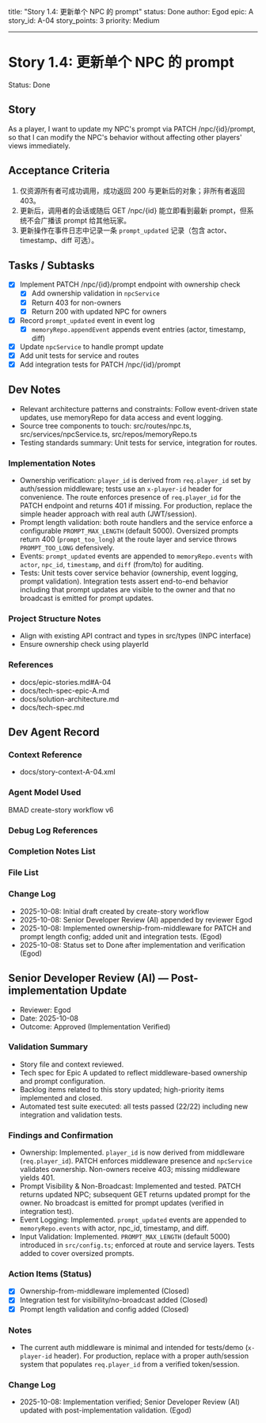 title: "Story 1.4: 更新单个 NPC 的 prompt"
status: Done
author: Egod
epic: A
story_id: A-04
story_points: 3
priority: Medium

---

# Story 1.4: 更新单个 NPC 的 prompt

Status: Done

## Story

As a player,
I want to update my NPC's prompt via PATCH /npc/{id}/prompt,
so that I can modify the NPC's behavior without affecting other players' views immediately.

## Acceptance Criteria

1. 仅资源所有者可成功调用，成功返回 200 与更新后的对象；非所有者返回 403。
2. 更新后，调用者的会话或随后 GET /npc/{id} 能立即看到最新 prompt，但系统不会广播该 prompt 给其他玩家。
3. 更新操作在事件日志中记录一条 `prompt_updated` 记录（包含 actor、timestamp、diff 可选）。

## Tasks / Subtasks

- [x] Implement PATCH /npc/{id}/prompt endpoint with ownership check
  - [x] Add ownership validation in `npcService`
  - [x] Return 403 for non-owners
  - [x] Return 200 with updated NPC for owners
- [x] Record `prompt_updated` event in event log
  - [x] `memoryRepo.appendEvent` appends event entries (actor, timestamp, diff)
- [x] Update `npcService` to handle prompt update
- [x] Add unit tests for service and routes
- [x] Add integration tests for PATCH /npc/{id}/prompt

## Dev Notes

- Relevant architecture patterns and constraints: Follow event-driven state updates, use memoryRepo for data access and event logging.
- Source tree components to touch: src/routes/npc.ts, src/services/npcService.ts, src/repos/memoryRepo.ts
- Testing standards summary: Unit tests for service, integration for routes.

### Implementation Notes

- Ownership verification: `player_id` is derived from `req.player_id` set by auth/session middleware; tests use an `x-player-id` header for convenience. The route enforces presence of `req.player_id` for the PATCH endpoint and returns 401 if missing. For production, replace the simple header approach with real auth (JWT/session).
- Prompt length validation: both route handlers and the service enforce a configurable `PROMPT_MAX_LENGTH` (default 5000). Oversized prompts return 400 (`prompt_too_long`) at the route layer and service throws `PROMPT_TOO_LONG` defensively.
- Events: `prompt_updated` events are appended to `memoryRepo.events` with `actor`, `npc_id`, `timestamp`, and `diff` (from/to) for auditing.
- Tests: Unit tests cover service behavior (ownership, event logging, prompt validation). Integration tests assert end-to-end behavior including that prompt updates are visible to the owner and that no broadcast is emitted for prompt updates.

### Project Structure Notes

- Align with existing API contract and types in src/types (INPC interface)
- Ensure ownership check using playerId

### References

- docs/epic-stories.md#A-04
- docs/tech-spec-epic-A.md
- docs/solution-architecture.md
- docs/tech-spec.md

## Dev Agent Record

### Context Reference

- docs/story-context-A-04.xml

### Agent Model Used

BMAD create-story workflow v6

### Debug Log References

### Completion Notes List

### File List

### Change Log

- 2025-10-08: Initial draft created by create-story workflow
- 2025-10-08: Senior Developer Review (AI) appended by reviewer Egod
- 2025-10-08: Implemented ownership-from-middleware for PATCH and prompt length config; added unit and integration tests. (Egod)
- 2025-10-08: Status set to Done after implementation and verification (Egod)


## Senior Developer Review (AI) — Post-implementation Update

- Reviewer: Egod
- Date: 2025-10-08
- Outcome: Approved (Implementation Verified)

### Validation Summary

- Story file and context reviewed.
- Tech spec for Epic A updated to reflect middleware-based ownership and prompt configuration.
- Backlog items related to this story updated; high-priority items implemented and closed.
- Automated test suite executed: all tests passed (22/22) including new integration and validation tests.

### Findings and Confirmation

- Ownership: Implemented. `player_id` is now derived from middleware (`req.player_id`). PATCH enforces middleware presence and `npcService` validates ownership. Non-owners receive 403; missing middleware yields 401.
- Prompt Visibility & Non-Broadcast: Implemented and tested. PATCH returns updated NPC; subsequent GET returns updated prompt for the owner. No broadcast is emitted for prompt updates (verified in integration test).
- Event Logging: Implemented. `prompt_updated` events are appended to `memoryRepo.events` with actor, npc_id, timestamp, and diff.
- Input Validation: Implemented. `PROMPT_MAX_LENGTH` (default 5000) introduced in `src/config.ts`; enforced at route and service layers. Tests added to cover oversized prompts.

### Action Items (Status)

- [x] Ownership-from-middleware implemented (Closed)
- [x] Integration test for visibility/no-broadcast added (Closed)
- [x] Prompt length validation and config added (Closed)

### Notes

- The current auth middleware is minimal and intended for tests/demo (`x-player-id` header). For production, replace with a proper auth/session system that populates `req.player_id` from a verified token/session.

### Change Log

- 2025-10-08: Implementation verified; Senior Developer Review (AI) updated with post-implementation validation. (Egod)

